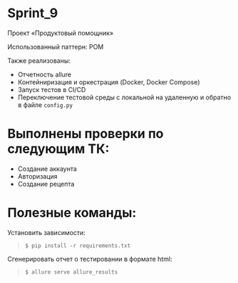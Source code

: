 # Sprint_9
Проект  «Продуктовый помощник»

Использованный паттерн: POM

Также реализованы:
- Отчетность allure
- Контейниризация и оркестрация (Docker, Docker Compose)
- Запуск тестов в CI/CD
- Переключение тестовой среды с локальной на удаленную и обратно в файле `config.py`

# Выполнены проверки по следующим ТК:
- Создание аккаунта
- Авторизация
- Создание рецепта

# Полезные команды:
Установить зависимости:
> `$ pip install -r requirements.txt`

Сгенерировать отчет о тестировании в формате html: 
> `$ allure serve allure_results`
